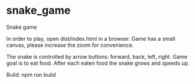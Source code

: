 # snake_game

Snake game

In order to play, open dist/index.html in a browser.
Game has a small canvas, please increase the zoom for convenience.

The snake is controlled by arrow buttons: forward, back, left, right.
Game goal is to eat food. After each eaten food the snake grows and speeds up.

Build: 
npm run build